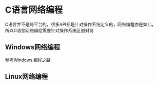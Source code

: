 # C语言网络编程

C语言并不是跨平台的，很多API都是针对操作系统定义的，网络编程亦是如此，所以C语言网络编程需要针对操作系统区别对待


## Windows网络编程

参考[Windows 编程之路](https://lellansin.wordpress.com/tutorials/windows-%E7%BC%96%E7%A8%8B%E4%B9%8B%E8%B7%AF/)

## Linux网络编程

